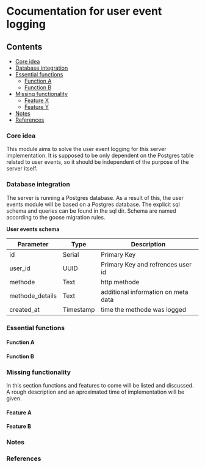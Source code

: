 # Cocumentation for user event logging

## Contents
- [Core idea](#core-idea)
- [Database integration](#database-integration)
- [Essential functions](#essential-functions)
  - [Function A](#function-a)
  - [Function B](#function-b)
- [Missing functionality](#missing-functionality)
  - [Feature X](#feature-x)
  - [Feature Y](#feature-y)
- [Notes](#notes)
- [References](#references)

### Core idea

This module aims to solve the user event logging for this server implementation. It is supposed to be only dependent on the Postgres table related to user events, so it should be independent of the purpose of the server itself. 

### Database integration

The server is running a Postgres database. As a result of this, the user events module will be based on a Postgres database. The explicit sql schema and queries can be found in the sql dir. Schema are named according to the goose migration rules.

**User events schema**

|Parameter      |Type       |Description        |
|---------------|-----------|-------------------|
|id             |Serial     |Primary Key        |
|user_id        |UUID       |Primary Key and refrences user id |
|methode        |Text       |http methode       |
|methode_details|Text       |additional information on meta data |
|created_at     |Timestamp  |time the methode was logged |

### Essential functions

#### Function A 

#### Function B 

### Missing functionality

In this section functions and features to come will be listed and discussed. A rough description and an aproximated time of implementation will be given.

#### Feature A 

#### Feature B 

### Notes

### References 

